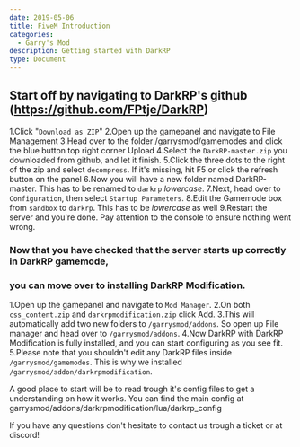```yaml
---
date: 2019-05-06
title: FiveM Introduction
categories:
  - Garry's Mod
description: Getting started with DarkRP
type: Document
---
```


## Start off by navigating to DarkRP's github (https://github.com/FPtje/DarkRP)

1.Click "`Download as ZIP`"
2.Open up the gamepanel and navigate to File Management
3.Head over to the folder /garrysmod/gamemodes and click the blue button top right corner Upload
4.Select the `DarkRP-master.zip` you downloaded from github, and let it finish.
5.Click the three dots to the right of the zip and select `decompress`. If it's missing, hit F5 or click the refresh button on the panel
6.Now you will have a new folder named DarkRP-master. This has to be renamed to `darkrp` _lowercase_.
7.Next, head over to `Configuration`, then select `Startup Parameters`.
8.Edit the Gamemode box from `sandbox` to `darkrp`. This has to be _lowercase_ as well
9.Restart the server and you're done. Pay attention to the console to ensure nothing went wrong.


### Now that you have checked that the server starts up correctly in DarkRP gamemode,
### you can move over to installing DarkRP Modification.

1.Open up the gamepanel and navigate to `Mod Manager`.
2.On both `css_content.zip` and `darkrpmodification.zip` click Add. 
3.This will automatically add two new folders to `/garrysmod/addons`. So open up File manager and head over to `/garrysmod/addons`.
4.Now DarkRP with DarkRP Modification is fully installed, and you can start configuring as you see fit.
5.Please note that you shouldn't edit any DarkRP files inside `/garrysmod/gamemodes`. This is why we installed `/garrysmod/addon/darkrpmodification`.

A good place to start will be to read trough it's config files to get a understanding on how it works.
You can find the main config at garrysmod/addons/darkrpmodification/lua/darkrp_config


If you have any questions don't hesitate to contact us trough a ticket or at discord!